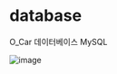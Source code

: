 # database

O_Car 데이터베이스 MySQL

![image](https://user-images.githubusercontent.com/97014341/172390379-8b3a6fd3-5f12-4ec2-93e9-d42cdb2c91d1.png)

